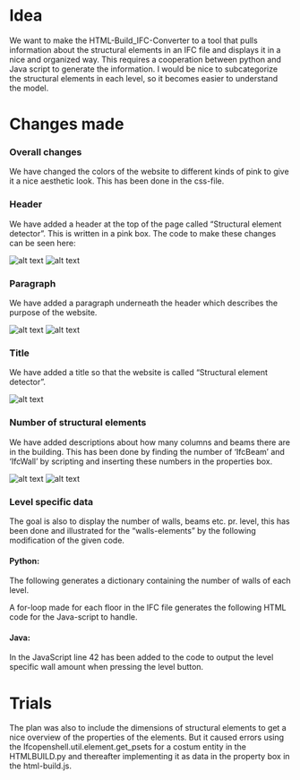 # Idea
We want to make the HTML-Build_IFC-Converter to a tool that pulls information about the structural elements in an IFC file and displays it in a nice and organized way. This requires a cooperation between python and Java script to generate the information. I would be nice to subcategorize the structural elements in each level, so it becomes easier to understand the model.

# Changes made

### Overall changes
We have changed the colors of the website to different kinds of pink to give it a nice aesthetic look. This has been done in the css-file.

### Header
We have added a header at the top of the page called “Structural element detector”. This is written in a pink box. The code to make these changes can be seen here:

![alt text](https://github.com/juliev1234/OpenBim_Group10/blob/main/A2_FutureBIM/Pictures/headerhtml.png)
![alt text](https://github.com/juliev1234/OpenBim_Group10/blob/main/A2_FutureBIM/Pictures/headercss.png)

### Paragraph
We have added a paragraph underneath the header which describes the purpose of the website.

![alt text](https://github.com/juliev1234/OpenBim_Group10/blob/main/A2_FutureBIM/Pictures/paragraphhtml.png)
![alt text](https://github.com/juliev1234/OpenBim_Group10/blob/main/A2_FutureBIM/Pictures/paragraphcss.png)

### Title
We have added a title so that the website is called “Structural element detector”. 

![alt text](https://github.com/juliev1234/OpenBim_Group10/blob/main/A2_FutureBIM/Pictures/title.png)

### Number of structural elements
We have added descriptions about how many columns and beams there are in the building. This has been done by finding the number of ‘IfcBeam’ and ‘IfcWall’ by scripting and inserting these numbers in the properties box. 

![alt text](https://github.com/juliev1234/OpenBim_Group10/blob/main/A2_FutureBIM/Pictures/structuralhtml.png)
![alt text](https://github.com/juliev1234/OpenBim_Group10/blob/main/A2_FutureBIM/Pictures/structuraljs.png)

### Level specific data 
The goal is also to display the number of walls, beams etc. pr. level, this has been done and illustrated for the “walls-elements” by the following modification of the given code.

#### Python:
The following generates a dictionary containing the number of walls of each level.

A for-loop made for each floor in the IFC file generates the following HTML code for the Java-script to handle.

#### Java:
In the JavaScript line 42 has been added to the code to output the level specific wall amount when pressing the level button. 





# Trials 
The plan was also to include the dimensions of structural elements to get a nice overview of the properties of the elements.  But it caused errors using the Ifcopenshell.util.element.get_psets for a costum entity in the HTMLBUILD.py and thereafter implementing it as data in the property box in the html-build.js. 




